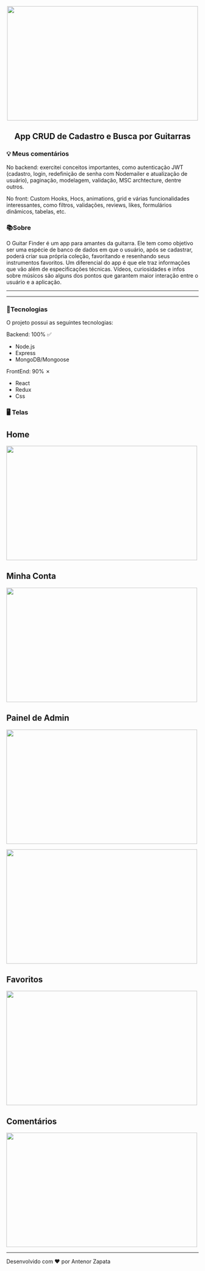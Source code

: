 
<p align="center">
<img src="https://github.com/AntenorZapata/guitar-finder/blob/app-guitar/client/src/asserts/finder.png?raw=true" width="500" height="300"/>
</p>

<h2 align="center">App CRUD de Cadastro e Busca por Guitarras</h1>

### 💡 Meus comentários
No backend: exercitei conceitos importantes, como autenticação JWT (cadastro, login, redefinição de senha com Nodemailer e atualização de usuário), paginação, modelagem, validação, MSC archtecture, dentre outros.

No front: 
Custom Hooks, Hocs, animations, grid e várias funcionalidades interessantes, como filtros, validações, reviews, likes, formulários dinâmicos, tabelas, etc.

### 📚Sobre

O Guitar Finder é um app para amantes da guitarra. Ele tem como objetivo ser uma espécie de banco de dados em que o usuário, após se cadastrar, poderá criar sua própria coleção, favoritando e resenhando seus instrumentos favoritos. Um diferencial do app é que ele traz informações que vão além de especificações técnicas. Vídeos, curiosidades e infos sobre músicos são alguns dos pontos que garantem maior interação entre o usuário e a aplicação.

---

---
### 🚀Tecnologias

O projeto possui as seguintes tecnologias:

Backend: 100% ✅
- Node.js
- Express
- MongoDB/Mongoose

FrontEnd: 90% ✗
- React
- Redux
- Css

### 🖥 Telas

## Home
<p align="left">
<img src="https://github.com/AntenorZapata/guitar-finder/blob/app-guitar/client/src/asserts/homeF.png?raw=true" width="500" height="300"/>
</p>

## Minha Conta
<p align="left">
<img src="https://github.com/AntenorZapata/guitar-finder/blob/app-guitar/client/src/asserts/menuF.png?raw=true" width="500" height="300"/>
</p>

## Painel de Admin
<p align="left">
<img src="https://github.com/AntenorZapata/guitar-finder/blob/app-guitar/client/src/asserts/admin.png?raw=true" width="500" height="300"/>
</p>

<p align="left">
<img src="https://github.com/AntenorZapata/guitar-finder/blob/app-guitar/client/src/asserts/admin2.png?raw=true" width="500" height="300"/>
</p>

## Favoritos
<p align="left">
<img src="https://github.com/AntenorZapata/guitar-finder/blob/app-guitar/client/src/asserts/favs.png?raw=true" width="500" height="300"/>
</p>

## Comentários
<p align="left">
<img src="https://github.com/AntenorZapata/guitar-finder/blob/app-guitar/client/src/asserts/commnets.png?raw=true" width="500" height="300"/>
</p>

---
Desenvolvido com ❤ por Antenor Zapata
